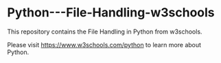 # Python---File-Handling-w3schools

This repository contains the File Handling in Python from w3schools.

Please visit https://www.w3schools.com/python to learn more about Python.
